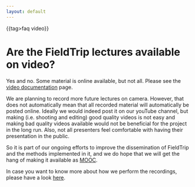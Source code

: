 ```yaml
---
layout: default
---
```


{{tag>faq video}}

#  Are the FieldTrip lectures available on video?

Yes and no. Some material is online available, but not all. Please see the [video documentation](/video) page.

We are planning to record more future lectures on camera. However, that does not automatically mean that all recorded material will automatically be posted online. Ideally we would indeed post it on our youTube channel, but making (i.e. shooting and editing) good quality videos is not easy and making bad quality videos available would not be beneficial for the project in the long run. Also, not all presenters feel comfortable with having their presentation in the public. 

So it is part of our ongoing efforts to improve the dissemination of FieldTrip and the methods implemented in it, and we do hope that we will get the hang of making it available as [MOOC](http://en.wikipedia.org/wiki/Massive_open_online_course). 

In case you want to know more about how we perform the recordings, please have a look [here](/development/guidelines/video). 
